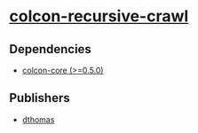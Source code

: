 # [colcon-recursive-crawl](https://pypi.org/project/colcon-recursive-crawl)

## Dependencies
- [colcon-core (>=0.5.0)](packages/c/colcon-core.md)



## Publishers
- [dthomas](https://pypi.org/user/dthomas)

